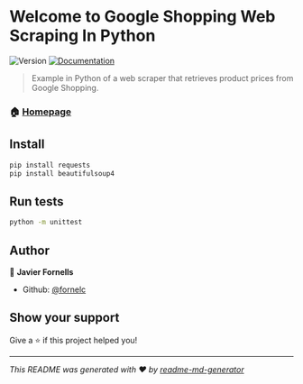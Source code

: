 # Welcome to Google Shopping Web Scraping In Python
![Version](https://img.shields.io/badge/version-0.1-blue.svg?cacheSeconds=2592000)
[![Documentation](https://img.shields.io/badge/documentation-yes-brightgreen.svg)](https://github.com/fornelc/google_shopping_web_scraping#readme)

> Example in Python of a web scraper that retrieves product prices from Google Shopping.

### 🏠 [Homepage](https://github.com/fornelc/google_shopping_web_scraping)

## Install

```sh
pip install requests
pip install beautifulsoup4
```

## Run tests

```sh
python -m unittest
```

## Author

👤 **Javier Fornells**

* Github: [@fornelc](https://github.com/fornelc)

## Show your support

Give a ⭐️ if this project helped you!


***
_This README was generated with ❤️ by [readme-md-generator](https://github.com/kefranabg/readme-md-generator)_
